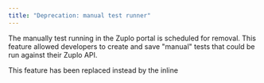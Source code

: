 ```yaml
---
title: "Deprecation: manual test runner"
---
```


The manually test running in the Zuplo portal is scheduled for removal. This
feature allowed developers to create and save "manual" tests that could be run
against their Zuplo API.

This feature has been replaced instead by the inline
